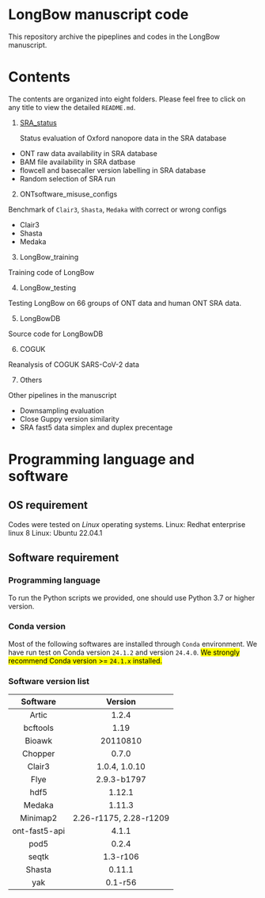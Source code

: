 # LongBow manuscript code
This repository archive the pipeplines and codes in the LongBow manuscript.

# Contents
The contents are organized into eight folders. Please feel free to click on any title to view the detailed `README.md`.

1. [SRA_status](./SRA_status/scripts/README.md)

    Status evaluation of Oxford nanopore data in the SRA database
- ONT raw data availability in SRA database
- BAM file availability in SRA datbase
- flowcell and basecaller version labelling in SRA database
- Random selection of SRA run 


2. ONTsoftware_misuse_configs

  Benchmark of `Clair3`, `Shasta`, `Medaka` with correct or wrong configs
- Clair3
- Shasta
- Medaka

  
3. LongBow_training

  Training code of LongBow


4. LongBow_testing

  Testing LongBow on 66 groups of ONT data and human ONT SRA data.


5. LongBowDB

  Source code for LongBowDB


6. COGUK

  Reanalysis of COGUK SARS-CoV-2 data


7. Others

  Other pipelines in the manuscript
- Downsampling evaluation
- Close Guppy version similarity
- SRA fast5 data simplex and duplex precentage



# Programming language and software
## OS requirement
Codes were tested on _Linux_ operating systems.
Linux: Redhat enterprise linux 8
Linux: Ubuntu 22.04.1


## Software requirement
### Programming language
To run the Python scripts we provided, one should use Python 3.7 or higher version. 

### Conda version
Most of the following softwares are installed through `Conda` environment. We have run test on Conda version `24.1.2` and version `24.4.0`.
<mark>We strongly recommend Conda version >= `24.1.x` installed.</mark>

### Software version list
| Software | Version |
|:---:|:---:|
| Artic | 1.2.4 |
| bcftools | 1.19 |
| Bioawk | 20110810 |
| Chopper | 0.7.0 |
| Clair3 | 1.0.4, 1.0.10 |
| Flye | 2.9.3-b1797 |
| hdf5 | 1.12.1 |
| Medaka | 1.11.3 |
| Minimap2 | 2.26-r1175, 2.28-r1209 |
| ont-fast5-api | 4.1.1 |
| pod5 | 0.2.4 |
| seqtk | 1.3-r106 |
| Shasta | 0.11.1 |
| yak | 0.1-r56 |



